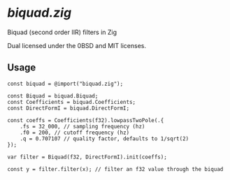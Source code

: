 # _biquad.zig_

Biquad (second order IIR) filters in Zig

Dual licensed under the 0BSD and MIT licenses.

## Usage

```zig
const biquad = @import("biquad.zig");

const Biquad = biquad.Biquad;
const Coefficients = biquad.Coefficients;
const DirectFormI = biquad.DirectFormI;

const coeffs = Coefficients(f32).lowpassTwoPole(.{
    .fs = 32_000, // sampling frequency (hz)
    .f0 = 200, // cutoff frequency (hz)
    .q = 0.707107 // quality factor, defaults to 1/sqrt(2)
});

var filter = Biquad(f32, DirectFormI).init(coeffs);

const y = filter.filter(x); // filter an f32 value through the biquad
```
